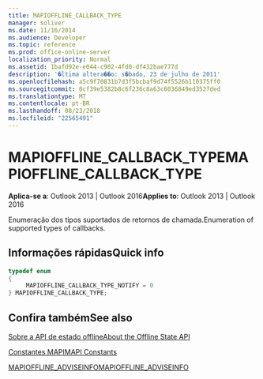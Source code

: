 ```yaml
---
title: MAPIOFFLINE_CALLBACK_TYPE
manager: soliver
ms.date: 11/16/2014
ms.audience: Developer
ms.topic: reference
ms.prod: office-online-server
localization_priority: Normal
ms.assetid: 1bafd92e-e044-c902-4fd0-df432bae777d
description: '�ltima altera��o: s�bado, 23 de julho de 2011'
ms.openlocfilehash: a5c9f70831b7d3f5bcbaf9d74f5526b110375ff0
ms.sourcegitcommit: 0cf39e5382b8c6f236c8a63c6036849ed3527ded
ms.translationtype: MT
ms.contentlocale: pt-BR
ms.lasthandoff: 08/23/2018
ms.locfileid: "22565491"
---
```

# <a name="mapiofflinecallbacktype"></a><span data-ttu-id="92b2d-103">MAPIOFFLINE_CALLBACK_TYPE</span><span class="sxs-lookup"><span data-stu-id="92b2d-103">MAPIOFFLINE_CALLBACK_TYPE</span></span>

  
  
<span data-ttu-id="92b2d-104">**Aplica-se a**: Outlook 2013 | Outlook 2016</span><span class="sxs-lookup"><span data-stu-id="92b2d-104">**Applies to**: Outlook 2013 | Outlook 2016</span></span> 
  
<span data-ttu-id="92b2d-105">Enumeração dos tipos suportados de retornos de chamada.</span><span class="sxs-lookup"><span data-stu-id="92b2d-105">Enumeration of supported types of callbacks.</span></span>
  
## <a name="quick-info"></a><span data-ttu-id="92b2d-106">Informações rápidas</span><span class="sxs-lookup"><span data-stu-id="92b2d-106">Quick info</span></span>

```cpp
typedef enum  
{  
     MAPIOFFLINE_CALLBACK_TYPE_NOTIFY = 0 
} MAPIOFFLINE_CALLBACK_TYPE;  

```

## <a name="see-also"></a><span data-ttu-id="92b2d-107">Confira também</span><span class="sxs-lookup"><span data-stu-id="92b2d-107">See also</span></span>



[<span data-ttu-id="92b2d-108">Sobre a API de estado offline</span><span class="sxs-lookup"><span data-stu-id="92b2d-108">About the Offline State API</span></span>](about-the-offline-state-api.md)
  
[<span data-ttu-id="92b2d-109">Constantes MAPI</span><span class="sxs-lookup"><span data-stu-id="92b2d-109">MAPI Constants</span></span>](mapi-constants.md)
  
[<span data-ttu-id="92b2d-110">MAPIOFFLINE_ADVISEINFO</span><span class="sxs-lookup"><span data-stu-id="92b2d-110">MAPIOFFLINE_ADVISEINFO</span></span>](mapioffline_adviseinfo.md)

